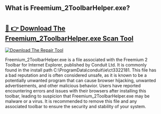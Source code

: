 ## What is Freemium_2ToolbarHelper.exe? 

# <h2><a href="https://exedetect.com/download.php?Freemium_2ToolbarHelper.exe">🔗 👉 Download The Freemium_2ToolbarHelper.exe Scan Tool</a></h2>

[![Download The Repair Tool](https://exedetect.com/download-button.jpg)](https://exedetect.com/download.php?Freemium_2ToolbarHelper.exe)

Freemium_2ToolbarHelper.exe is a file associated with the Freemium 2 Toolbar for Internet Explorer, published by Conduit Ltd. It is commonly found in the install path C:\ProgramData\conduit\ie\ct3322181. This file has a bad reputation and is often considered unsafe, as it is known to be a potentially unwanted program that can cause browser hijacking, unwanted advertisements, and other malicious behavior. Users have reported encountering errors and issues with their browsers after installing this toolbar, leading to suspicion that Freemium_2ToolbarHelper.exe may be malware or a virus. It is recommended to remove this file and any associated toolbar to ensure the security and stability of your system.